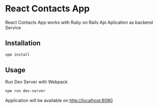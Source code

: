 # React Contacts App

React Contacts App works with Ruby on Rails Api Aplication as backend Service

## Installation

```bash
npm install
```

## Usage

Run Dev Server with Webpack

```bash
npm run dev-server
```

Application will be  available on <http://localhost:8080>
